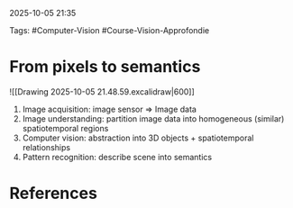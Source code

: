 2025-10-05 21:35

Tags: #Computer-Vision #Course-Vision-Approfondie 

# From pixels to semantics
![[Drawing 2025-10-05 21.48.59.excalidraw|600]]
1. Image acquisition: image sensor => Image data
2. Image understanding: partition image data into homogeneous (similar) spatiotemporal regions
3. Computer vision: abstraction into 3D objects + spatiotemporal relationships
4. Pattern recognition: describe scene into semantics


# References